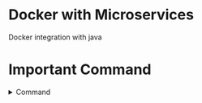 # Docker with Microservices
Docker integration with java


# Important Command 

<details><summary> Command</summary>
<p>

  <details><summary> General commands</summary>
<p>
- Install docker 

```
yum install docker
```

- Docker version 

```
docker --version
```
  
- Start docker service 

```
service docker start
```
  
- Check docker information 

```
docker info
```
  
- To Check docker image in linux box 

```
docker images
```
  
- To pull docker image and run 

```
docker run hello-world
```
  
- To pull docker image and with version 

```
docker pull mysql:5.7
```

- Docker process status 

```
docker ps
```

- To stop Docker 

```
docker stop <container id>
```

- To remove Docker container 

```
docker rm -f <contain id>
```
  
- To remove Docker image 

```
docker rmi -f <image id>
```
  
- Give container custome name

```
docker run -dit --name=mycontainer nginx
```  
  
- Give container custome name with port

```
docker run -dit --name=mycontainer -p 8000:80 nginx
```  

- Pause and unpause container

```
docker pause/unpause <container name>
``` 
 </p>
</details>
  
<details><summary> Docker MYSQL Command</summary>
<p>
  
 docker run -d -p 6666:3306 --name=docker-mysql --env="MYSQL_ROOT_PASSWORD=test1234" --env="MYSQL_DATABASE=emp" mysql

docker exec -it docker-mysql bash

# mysql -uroot -p 
test1234

mysql> show databases;

mysql> show tables; 
  
</p>
</details>
  
  
<details><summary> Volumrs and bind mount</summary>
<p>
  
- List all the volumes docker is maintaining

```
docker volumes ls
``` 
  
- Create docker volume

```
docker volumes <create volume_name> myvolume
``` 
  
- Mount container to volume

```
docker run -dit --mount source=myvolume,destination=/temp nginx
``` 
</p>
</details>
  
  
<details><summary> Docker network</summary>
<p>
  
- To list network

```
docker network ls
``` 
  
- Create network 

```
docker network create denonetwork --subnet=172.19.0.0/16
``` 
  
- Attach network to container

```
docker run --name webserver2 --net demonetwork --ip 172.19.0.2 -h web.mausam.com -p 82:80 -ti ubuntu /bin/bash
``` 

- Connect and disconnect network to container

```
docker network di/connect <network name> <container name>
``` 

  
</p>
</details>
  
  
<details><summary> Create custome docker image</summary>
<p>
  
- Crate dockerfile
```
vi dockerfile
``` 
 
- Create docker file with followind syntac
```
  FROM centos
  RUN yum install -y httpd
  ADD index.html /var/www/html
  CMD apachectl -D FOREGROUND
  EXPOSE 80
  MAINTAINER MAUSAM
  ENV myenv myvalue
  
``` 
```
docker build -t myimagename .
  
``` 
</p>
</details>
  
  
<details><summary> Publish image to docker hun</summary>
<p>
  - Tag docker file
  ```
docker tag <image name> <docker hub user name>/<image name>
  
``` 
  - Push to hun
  ```
docker push <docker hub user name>/<image name>
  
``` 
</p>
</details>
  
  </p>
</details>

